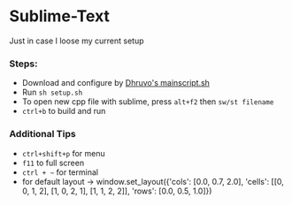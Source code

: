 # Sublime-Text

Just in case I loose my current setup

### Steps:

- Download and configure by [Dhruvo's mainscript.sh](https://github.com/KhanShaheb34/My-Linux-Configuration)
- Run `sh setup.sh`
- To open new cpp file with sublime, press `alt+f2` then `sw/st filename`
- `ctrl+b` to build and run

### Additional Tips

- `ctrl+shift+p` for menu
- `f11` to full screen
- `ctrl + ~` for terminal
- for default layout ->
  window.set_layout({'cols': [0.0, 0.7, 2.0], 'cells': [[0, 0, 1, 2], [1, 0, 2, 1], [1, 1, 2, 2]], 'rows': [0.0, 0.5, 1.0]})
